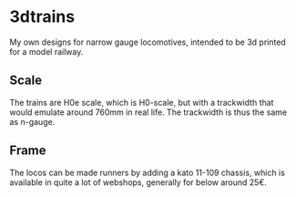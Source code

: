 # 3dtrains
My own designs for narrow gauge locomotives, intended to be 3d printed for a model railway.

## Scale
The trains are H0e scale, which is H0-scale, but with a trackwidth that would emulate around 760mm in real life. The trackwidth is thus the same as n-gauge.

## Frame
The locos can be made runners by adding a kato 11-109 chassis, which is available in quite a lot of webshops, generally for below around 25€.
